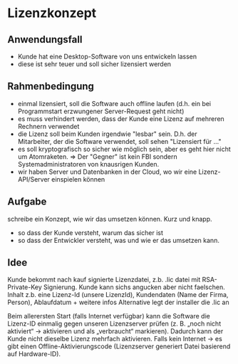 ﻿# Lizenzkonzept 

## Anwendungsfall
- Kunde hat eine Desktop-Software von uns entwickeln lassen
- diese ist sehr teuer und soll sicher lizensiert werden

## Rahmenbedingung
- einmal lizensiert, soll die Software auch offline laufen (d.h. ein bei Programmstart erzwungener Server-Request geht nicht)
- es muss verhindert werden, dass der Kunde eine Lizenz auf mehreren Rechnern verwendet
- die Lizenz soll beim Kunden irgendwie "lesbar" sein. D.h. der Mitarbeiter, der die Software verwendet, soll sehen "Lizensiert für ..."
- es soll kryptografisch so sicher wie möglich sein, aber es geht hier nicht um Atomraketen. 
=> Der "Gegner" ist kein FBI sondern Systemadministratoren von knausrigen Kunden.
- wir haben Server und Datenbanken in der Cloud, wo wir eine Lizenz-API/Server einspielen können

## Aufgabe
schreibe ein Konzept, wie wir das umsetzen können. Kurz und knapp.
- so dass der Kunde versteht, warum das sicher ist
- so dass der Entwickler versteht, was und wie er das umsetzen kann.

## Idee
Kunde bekommt nach kauf signierte Lizenzdatei, z.b. .lic datei mit RSA-Private-Key Signierung. Kunde kann sichs angucken aber nicht faelschen.
Inhalt z.b. eine Lizenz-Id (unsere LizenzId), Kundendaten (Name der Firma, Person), Ablaufdatum + weitere infos
Alternative legt der installer die .lic an



Beim allerersten Start (falls Internet verfügbar) kann die Software die Lizenz-ID einmalig gegen unseren Lizenzserver prüfen (z. B. „noch nicht aktiviert“ → aktivieren und als „verbraucht“ markieren).
Dadurch kann der Kunde nicht dieselbe Lizenz mehrfach aktivieren.
Falls kein Internet → es gibt einen Offline-Aktivierungscode (Lizenzserver generiert Datei basierend auf Hardware-ID).